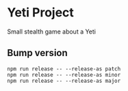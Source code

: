# Yeti Project

Small stealth game about a Yeti


## Bump version
```
npm run release -- --release-as patch
npm run release -- --release-as minor
npm run release -- --release-as major
```
